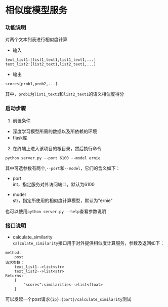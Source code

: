 # 相似度模型服务
### 功能说明
对两个文本列表进行相似度计算
- 输入
```text
text_list1:[list1_text1,list1_text1,...]
text_list2:[list2_text1,list2_text1,...]
```
- 输出
```text
scores[prob1,prob2,...]
```
其中，`prob1`为`list1_text1`和`list2_text1`的语义相似度得分

### 启动步骤
1. 前置条件
- 深度学习模型所需的数据以及所依赖的环境
- flask库

2. 在终端上进入该项目的根目录，然后执行命令
```shell
python server.py --port 6100 --model ernie
```
其中可选参数有两个,`--port`和`--model`，它们的含义如下：
- port  
int，指定服务对外访问端口，默认为6100
  
- model  
str，指定所使用的相似度计算模型，默认为"ernie"
  
也可以使用`python server.py --help`查看参数说明
   
### 接口说明
- calculate_similarity  
`calculate_similarity`接口用于对外提供相似度计算服务，参数及返回如下：
```text
method:
    post
请求参数：
    text_list1-->list<str>
    text_list2-->list<str>
Returns:
    {
        "scores":similarities-->list<float>
    }
```
可以发起一个post请求`{ip}:{port}/calculate_similarity`测试
   
